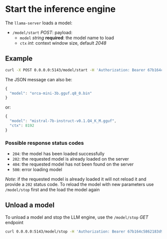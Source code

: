 # Start the inference engine

The `llama-server` loads a model:

- `/model/start` *POST*: payload:
  - `model` *string* **required**: the model name to load
  - `ctx` *int*: context window size, default *2048*

## Example

```bash
curl -X POST 0.0.0.0:5143/model/start -H 'Authorization: Bearer 67b164c5862183d9cce2e185b3e79bca58b915284ec7fc347a08ca69f07e466b' -H "Content-Type: application/json" -d '{"model": "UIGEN-T3-14B-Preview-Q8_0-GGUF_q8_0.gguf"}' | python -m json.tool
```

The JSON message can also be:

```js
{
  "model": "orca-mini-3b.gguf.q8_0.bin"
}
```

or:

```js
{
  "model": "mistral-7b-instruct-v0.1.Q4_K_M.gguf",
  "ctx": 8192
}
```

### Possible response status codes

- `204`: the model has been loaded successfully
- `202`: the requested model is already loaded on the server
- `404`: the requested model has not been found on the server
- `500`: error loading model

*Note*: if the requested model is already loaded it will not reload it and provide a
`202` status code. To reload the model with new parameters use `/model/stop` first
and the load the model again

## Unload a model

To unload a model and stop the LLM engine, use the `/model/stop` *GET* endpoint

```bash
curl 0.0.0.0:5143/model/stop -H 'Authorization: Bearer 67b164c5862183d9cce2e185b3e79bca58b915284ec7fc347a08ca69f07e466b'
```
